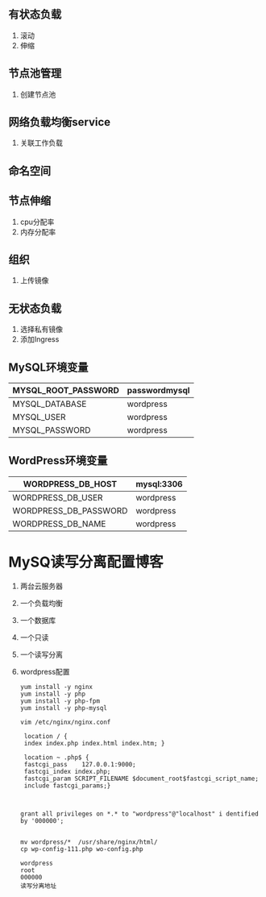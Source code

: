 ## 有状态负载

1. 滚动
2. 伸缩



## 节点池管理

1. 创建节点池



## 网络负载均衡service

1. 关联工作负载



## 命名空间



## 节点伸缩

1. cpu分配率
2. 内存分配率



## 组织

1. 上传镜像



## 无状态负载

1. 选择私有镜像
2. 添加Ingress







## MySQL环境变量

| MYSQL_ROOT_PASSWORD | passwordmysql |
| ------------------- | ------------- |
| MYSQL_DATABASE      | wordpress     |
| MYSQL_USER          | wordpress     |
| MYSQL_PASSWORD      | wordpress     |

## WordPress环境变量

| WORDPRESS_DB_HOST     | mysql:3306 |
| --------------------- | ---------- |
| WORDPRESS_DB_USER     | wordpress  |
| WORDPRESS_DB_PASSWORD | wordpress  |
| WORDPRESS_DB_NAME     | wordpress  |











# MySQ读写分离配置博客

1. 两台云服务器

2. 一个负载均衡

3. 一个数据库

4. 一个只读

5. 一个读写分离

6. wordpress配置

   ```
   yum install -y nginx
   yum install -y php
   yum install -y php-fpm
   yum install -y php-mysql
   
   vim /etc/nginx/nginx.conf
   
   	location / {
   	index index.php index.html index.htm; }
   	
   	location ~ .php$ {
   	fastcgi_pass	127.0.0.1:9000;
   	fastcgi_index index.php;
   	fastcgi_param SCRIPT_FILENAME $document_root$fastcgi_script_name;
   	include	fastcgi_params;}
   	
   	
   	
   grant all privileges on *.* to "wordpress"@"localhost" i dentified by '000000';
   
   
   mv wordpress/*  /usr/share/nginx/html/
   cp wp-config-111.php wo-config.php
   
   wordpress
   root
   000000
   读写分离地址
   
   
   ```
   
   

